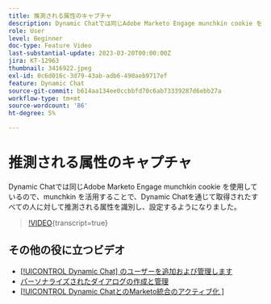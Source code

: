 ```yaml
---
title: 推測される属性のキャプチャ
description: Dynamic Chatでは同じAdobe Marketo Engage munchkin cookie を使用しているので、munchkin を活用することで、Dynamic Chatを通じて取得されたすべての人に対して推測される属性を識別し、設定するようになりました
role: User
level: Beginner
doc-type: Feature Video
last-substantial-update: 2023-03-20T00:00:00Z
jira: KT-12963
thumbnail: 3416922.jpeg
exl-id: 0c6d016c-3d79-43ab-adb6-490aeb9717ef
feature: Dynamic Chat
source-git-commit: b614aa134ee0ccbbfd70c6ab73339287d6ebb27a
workflow-type: tm+mt
source-wordcount: '86'
ht-degree: 5%

---
```


# 推測される属性のキャプチャ

Dynamic Chatでは同じAdobe Marketo Engage munchkin cookie を使用しているので、munchkin を活用することで、Dynamic Chatを通じて取得されたすべての人に対して推測される属性を識別し、設定するようになりました。

>[!VIDEO](https://video.tv.adobe.com/v/3436182/?quality=12&learn=on&captions=jpn){transcript=true}

## その他の役に立つビデオ

* [[!UICONTROL Dynamic Chat] のユーザーを追加および管理します](user-management.md)
* [パーソナライズされたダイアログの作成と管理](dialogue-management.md)
* [[!UICONTROL Dynamic ChatとのMarketo統合のアクティブ化 &#x200B;]](marketo-integration.md)
